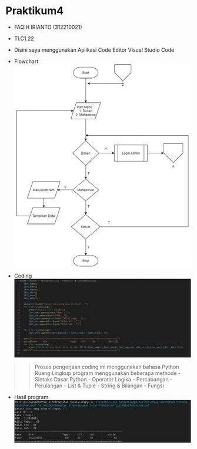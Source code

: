 # Praktikum4

- FAQIH IRIANTO (312210021)
- TI.C1.22
- Disini saya menggunakan Aplikasi Code Editor Visual Studio Code

- Flowchart
    ![img](foto/Flowchart.png)
- Coding
    ![img](foto/Coding.png)

>>Proses pengerjaan coding ini menggunakan bahasa Python
>>Ruang Lingkup program menggunakan beberapa methode
    - Sintaks Dasar Python
    - Operator Logika
    - Percabangan
    - Perulangan
    - List & Tuple
    - String & Bilangan
    - Fungsi

- Hasil program
    ![img](foto/hasil.png)
 
